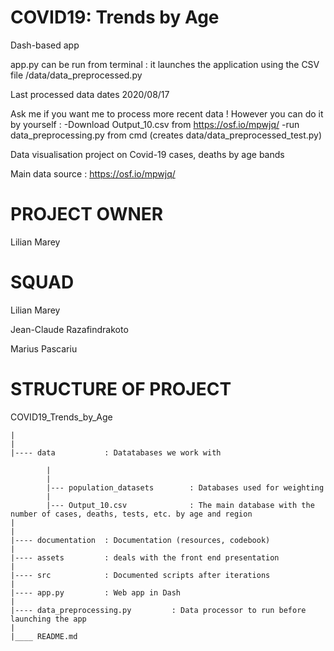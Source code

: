 # COVID19: Trends by Age

Dash-based app

app.py can be run from terminal : it launches the application using the CSV file /data/data_preprocessed.py

Last processed data dates 2020/08/17

Ask me if you want me to process more recent data !
However you can do it by yourself :
    -Download Output_10.csv from https://osf.io/mpwjq/
    -run data_preprocessing.py from cmd (creates data/data_preprocessed_test.py)

Data visualisation project on Covid-19 cases, deaths by age bands

Main data source : https://osf.io/mpwjq/

# PROJECT OWNER

Lilian Marey

# SQUAD 

Lilian Marey

Jean-Claude Razafindrakoto

Marius Pascariu

# STRUCTURE OF PROJECT

COVID19_Trends_by_Age

    |
    |
    |---- data           : Datatabases we work with

            |
            |
            |--- population_datasets        : Databases used for weighting
            |
            |--- Output_10.csv              : The main database with the number of cases, deaths, tests, etc. by age and region
    |        
    |
    |---- documentation  : Documentation (resources, codebook)
    |
    |---- assets         : deals with the front end presentation
    |
    |---- src            : Documented scripts after iterations 
    |
    |---- app.py         : Web app in Dash 
    |
    |---- data_preprocessing.py         : Data processor to run before launching the app
    |
    |____ README.md      
